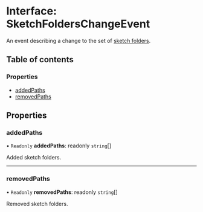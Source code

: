 # Interface: SketchFoldersChangeEvent

An event describing a change to the set of [sketch folders](SketchFolder.md).

## Table of contents

### Properties

- [addedPaths](SketchFoldersChangeEvent.md#addedpaths)
- [removedPaths](SketchFoldersChangeEvent.md#removedpaths)

## Properties

### addedPaths

• `Readonly` **addedPaths**: readonly `string`[]

Added sketch folders.

---

### removedPaths

• `Readonly` **removedPaths**: readonly `string`[]

Removed sketch folders.
